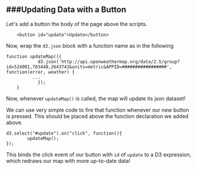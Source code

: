###Updating Data with a Button
---

Let's add a button the body of the page above the scripts.

```
	<button id="update">Update</button>
```

Now, wrap the `d3.json` block with a function name as in the following

```
function updateMap(){
			d3.json('http://api.openweathermap.org/data/2.5/group?id=524901,703448,2643743&units=metric&APPID=#################', function(error, weather) {
          ...
			});
	}
```

Now, whenever `updateMap()` is called, the map will update its json dataset!

We can use very simple code to fire that function whenever our new button is pressed. This should be placed above the function declaration we added above.

```
d3.select("#update").on("click", function(){
		updateMap();
});
```

This binds the click event of our button with `id` of `update` to a D3 expression, which redraws our map with more up-to-date data!

